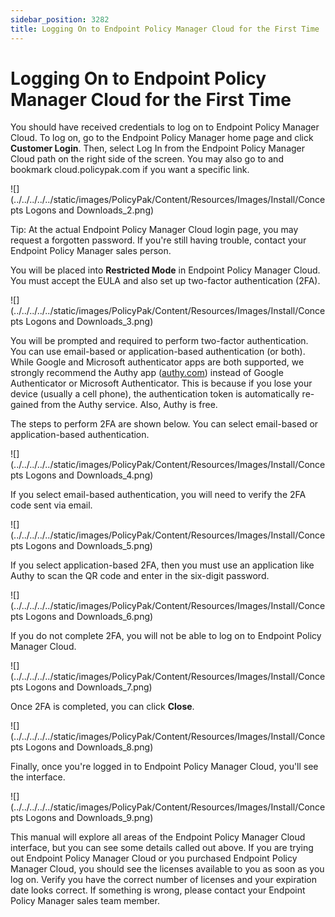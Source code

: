 ```yaml
---
sidebar_position: 3282
title: Logging On to Endpoint Policy Manager Cloud for the First Time
---
```


# Logging On to Endpoint Policy Manager Cloud for the First Time

You should have received credentials to log on to Endpoint Policy Manager Cloud. To log on, go to the Endpoint Policy Manager home page and click **Customer Login**. Then, select Log In from the Endpoint Policy Manager Cloud path on the right side of the screen. You may also go to and bookmark cloud.policypak.com if you want a specific link.

![](../../../../../static/images/PolicyPak/Content/Resources/Images/Install/Concepts Logons and Downloads_2.png)

Tip: At the actual Endpoint Policy Manager Cloud login page, you may request a forgotten password. If you're still having trouble, contact your Endpoint Policy Manager sales person.

You will be placed into **Restricted Mode** in Endpoint Policy Manager Cloud. You must accept the EULA and also set up two-factor authentication (2FA).

![](../../../../../static/images/PolicyPak/Content/Resources/Images/Install/Concepts Logons and Downloads_3.png)

You will be prompted and required to perform two-factor authentication. You can use email-based or application-based authentication (or both). While Google and Microsoft authenticator apps are both supported, we strongly recommend the Authy app ([authy.com](http://authy.com/)) instead of Google Authenticator or Microsoft Authenticator. This is because if you lose your device (usually a cell phone), the authentication token is automatically re-gained from the Authy service. Also, Authy is free.

The steps to perform 2FA are shown below. You can select email-based or application-based authentication.

![](../../../../../static/images/PolicyPak/Content/Resources/Images/Install/Concepts Logons and Downloads_4.png)

If you select email-based authentication, you will need to verify the 2FA code sent via email.

![](../../../../../static/images/PolicyPak/Content/Resources/Images/Install/Concepts Logons and Downloads_5.png)

If you select application-based 2FA, then you must use an application like Authy to scan the QR code and enter in the six-digit password.

![](../../../../../static/images/PolicyPak/Content/Resources/Images/Install/Concepts Logons and Downloads_6.png)

If you do not complete 2FA, you will not be able to log on to Endpoint Policy Manager Cloud.

![](../../../../../static/images/PolicyPak/Content/Resources/Images/Install/Concepts Logons and Downloads_7.png)

Once 2FA is completed, you can click **Close**.

![](../../../../../static/images/PolicyPak/Content/Resources/Images/Install/Concepts Logons and Downloads_8.png)

Finally, once you're logged in to Endpoint Policy Manager Cloud, you'll see the interface.

![](../../../../../static/images/PolicyPak/Content/Resources/Images/Install/Concepts Logons and Downloads_9.png)

This manual will explore all areas of the Endpoint Policy Manager Cloud interface, but you can see some details called out above. If you are trying out Endpoint Policy Manager Cloud or you purchased Endpoint Policy Manager Cloud, you should see the licenses available to you as soon as you log on. Verify you have the correct number of licenses and your expiration date looks correct. If something is wrong, please contact your Endpoint Policy Manager sales team member.
